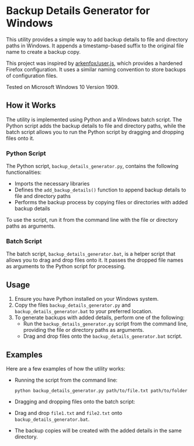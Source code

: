 # Backup Details Generator for Windows

This utility provides a simple way to add backup details to file and directory paths in Windows. It appends a timestamp-based suffix to the original file name to create a backup copy.

This project was inspired by [arkenfox/user.js](https://github.com/arkenfox/user.js), which provides a hardened Firefox configuration. It uses a similar naming convention to store backups of configuration files.

Tested on Microsoft Windows 10 Version 1909.

## How it Works

The utility is implemented using Python and a Windows batch script. The Python script adds the backup details to file and directory paths, while the batch script allows you to run the Python script by dragging and dropping files onto it.

### Python Script

The Python script, `backup_details_generator.py`, contains the following functionalities:

- Imports the necessary libraries
- Defines the `add_backup_details()` function to append backup details to file and directory paths
- Performs the backup process by copying files or directories with added backup details

To use the script, run it from the command line with the file or directory paths as arguments.

### Batch Script

The batch script, `backup_details_generator.bat`, is a helper script that allows you to drag and drop files onto it. It passes the dropped file names as arguments to the Python script for processing.

## Usage

1. Ensure you have Python installed on your Windows system.
2. Copy the files `backup_details_generator.py` and `backup_details_generator.bat` to your preferred location.
3. To generate backups with added details, perform one of the following:
   - Run the `backup_details_generator.py` script from the command line, providing the file or directory paths as arguments.
   - Drag and drop files onto the `backup_details_generator.bat` script.

## Examples

Here are a few examples of how the utility works:

- Running the script from the command line:

  ```
  python backup_details_generator.py path/to/file.txt path/to/folder
  ```

- Dragging and dropping files onto the batch script:
- Drag and drop `file1.txt` and `file2.txt` onto `backup_details_generator.bat`.
- The backup copies will be created with the added details in the same directory.
